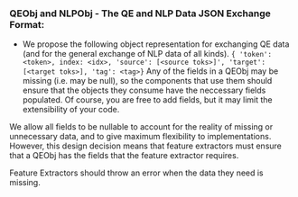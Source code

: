 ### QEObj and NLPObj - The QE and NLP Data JSON Exchange Format:
* We propose the following object representation for exchanging QE data (and for the general exchange of NLP data of all kinds).
 `{ 'token': <token>, index: <idx>, 'source': [<source toks>]', 'target': [<target toks>], 'tag': <tag>}`
Any of the fields in a QEObj may be missing (i.e. may be null), so the components that use them should ensure that the objects they consume have the neccessary fields populated. Of course, you are free to add fields, but it may limit the extensibility of your code.

We allow all fields to be nullable to account for the reality of missing or unnecessary data, and to give maximum flexibility to implementations. However, this design decision means that feature extractors must ensure that a QEObj has the fields that the feature extractor requires.

Feature Extractors should throw an error when the data they need is missing.
<!-- insert an example of how a feature extractor should fail if it gets called with a contextObj that has missing fields -->
